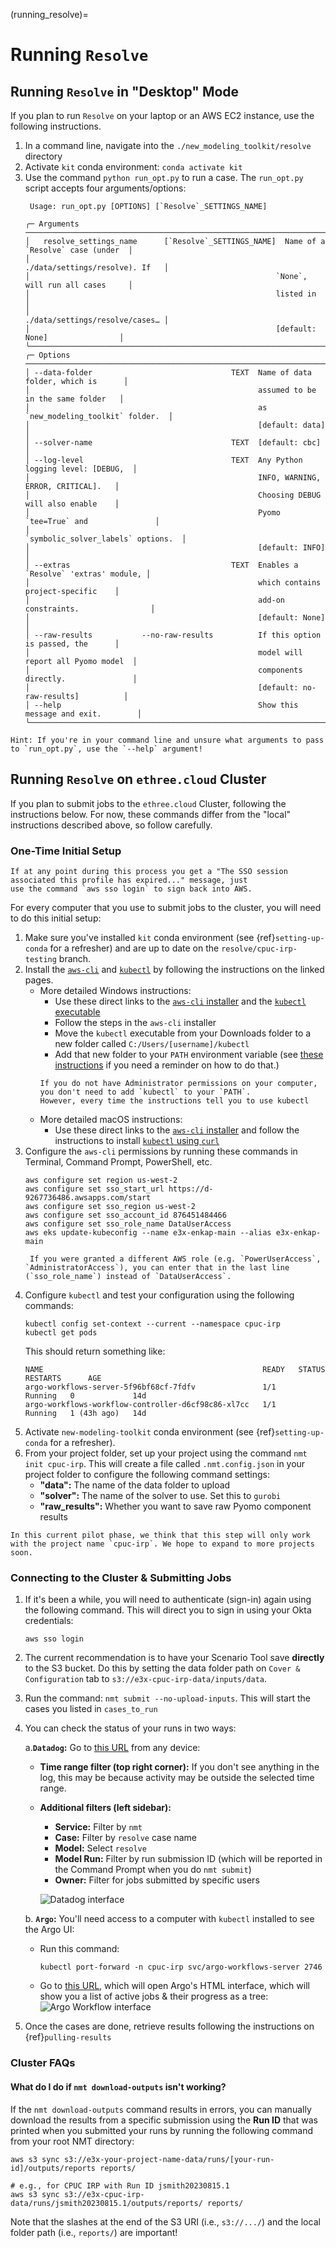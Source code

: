 (running_resolve)=
# Running `Resolve`

## Running `Resolve` in "Desktop" Mode

If you plan to run `Resolve` on your laptop or an AWS EC2 instance, use the following instructions.

1. In a command line, navigate into the `./new_modeling_toolkit/resolve` directory
2. Activate `kit` conda environment: `conda activate kit`
3. Use the command `python run_opt.py` to run a case. The `run_opt.py` script accepts four arguments/options:
    ```
     Usage: run_opt.py [OPTIONS] [`Resolve`_SETTINGS_NAME]                                    

    ╭─ Arguments ──────────────────────────────────────────────────────────────────────────╮
    │   resolve_settings_name      [`Resolve`_SETTINGS_NAME]  Name of a `Resolve` case (under  │
    │                                                       ./data/settings/resolve). If   │
    │                                                       `None`, will run all cases     │
    │                                                       listed in                      │
    │                                                       ./data/settings/resolve/cases… │
    │                                                       [default: None]                │
    ╰──────────────────────────────────────────────────────────────────────────────────────╯
    ╭─ Options ────────────────────────────────────────────────────────────────────────────╮
    │ --data-folder                               TEXT  Name of data folder, which is      │
    │                                                   assumed to be in the same folder   │
    │                                                   as `new_modeling_toolkit` folder.  │
    │                                                   [default: data]                    │
    │ --solver-name                               TEXT  [default: cbc]                     │
    │ --log-level                                 TEXT  Any Python logging level: [DEBUG,  │
    │                                                   INFO, WARNING, ERROR, CRITICAL].   │
    │                                                   Choosing DEBUG will also enable    │
    │                                                   Pyomo `tee=True` and               │
    │                                                   `symbolic_solver_labels` options.  │
    │                                                   [default: INFO]                    │
    │ --extras                                    TEXT  Enables a `Resolve` 'extras' module, │
    │                                                   which contains project-specific    │
    │                                                   add-on constraints.                │
    │                                                   [default: None]                    │
    │ --raw-results           --no-raw-results          If this option is passed, the      │
    │                                                   model will report all Pyomo model  │
    │                                                   components directly.               │
    │                                                   [default: no-raw-results]          │
    │ --help                                            Show this message and exit.        │
    ╰──────────────────────────────────────────────────────────────────────────────────────╯
    ```

```{note}
Hint: If you're in your command line and unsure what arguments to pass to `run_opt.py`, use the `--help` argument!
```

## Running `Resolve` on `ethree.cloud` Cluster

If you plan to submit jobs to the `ethree.cloud` Cluster, following the instructions below. 
For now, these commands differ from the "local" instructions described above, so follow carefully.

### One-Time Initial Setup

```{note}
If at any point during this process you get a "The SSO session associated this profile has expired..." message, just 
use the command `aws sso login` to sign back into AWS.
```   

For every computer that you use to submit jobs to the cluster, you will need to do this initial setup:

1. Make sure you've installed `kit` conda environment (see {ref}`setting-up-conda` for a refresher) and are up to date on 
   the `resolve/cpuc-irp-testing` branch.
2. Install the [`aws-cli`](https://docs.aws.amazon.com/cli/latest/userguide/getting-started-install.html) and [`kubectl`](https://kubernetes.io/docs/tasks/tools/) by following the instructions on the linked pages.
   - More detailed Windows instructions:
      - Use these direct links to the [`aws-cli` installer](https://awscli.amazonaws.com/AWSCLIV2.msi) and the [`kubectl` executable](https://dl.k8s.io/release/v1.28.1/bin/windows/amd64/kubectl.exe)
      - Follow the steps in the `aws-cli` installer
      - Move the `kubectl` executable from your Downloads folder to a new folder called `C:/Users/[username]/kubectl`
      - Add that new folder to your `PATH` environment variable (see [these instructions](https://helpdeskgeek.com/windows-10/add-windows-path-environment-variable/) if you need a reminder on how to do that.)
      ```{note}
     If you do not have Administrator permissions on your computer, you don't need to add `kubectl` to your `PATH`. 
     However, every time the instructions tell you to use kubectl  
     ```
   - More detailed macOS instructions:
     - Use these direct links to the [`aws-cli` installer](https://awscli.amazonaws.com/AWSCLIV2.pkg) and follow the instructions to install [`kubectl` using `curl`](https://kubernetes.io/docs/tasks/tools/install-kubectl-macos/#install-kubectl-on-macos)
3. Configure the `aws-cli` permissions by running these commands in Terminal, Command Prompt, PowerShell, etc.
   ```commandline
   aws configure set region us-west-2
   aws configure set sso_start_url https://d-9267736486.awsapps.com/start
   aws configure set sso_region us-west-2
   aws configure set sso_account_id 876451484466
   aws configure set sso_role_name DataUserAccess
   aws eks update-kubeconfig --name e3x-enkap-main --alias e3x-enkap-main
   ```
   ```{note}
    If you were granted a different AWS role (e.g. `PowerUserAccess`, `AdministratorAccess`), you can enter that in the last line (`sso_role_name`) instead of `DataUserAccess`.
   ```
4. Configure `kubectl` and test your configuration using the following commands:
   ```commandline
   kubectl config set-context --current --namespace cpuc-irp
   kubectl get pods
   ```
   This should return something like:
   ```commandline
   NAME                                                 READY   STATUS    RESTARTS      AGE
   argo-workflows-server-5f96bf68cf-7fdfv               1/1     Running   0             14d
   argo-workflows-workflow-controller-d6cf98c86-xl7cc   1/1     Running   1 (43h ago)   14d
   ```
5. Activate `new-modeling-toolkit` conda environment (see {ref}`setting-up-conda` for a refresher).
6. From your project folder, set up your project using the command `nmt init cpuc-irp`. 
   This will create a file called `.nmt.config.json` in your project folder to configure the following command settings:
   - **"data":** The name of the data folder to upload
   - **"solver":** The name of the solver to use. Set this to `gurobi`
   - **"raw_results":** Whether you want to save raw Pyomo component results

```{warning}
In this current pilot phase, we think that this step will only work with the project name `cpuc-irp`. We hope to expand to more projects soon.
```

### Connecting to the Cluster & Submitting Jobs

1. If it's been a while, you will need to authenticate (sign-in) again using the following command. This will direct you to sign in using your Okta credentials:
   ```commandline
   aws sso login
   ```
2. The current recommendation is to have your Scenario Tool save **directly** to the S3 bucket. Do this by setting the 
   data folder path on `Cover & Configuration` tab to `s3://e3x-cpuc-irp-data/inputs/data`.
3. Run the command: `nmt submit --no-upload-inputs`. This will start the cases you listed in `cases_to_run`
4. You can check the status of your runs in two ways:

    a.**`Datadog`:** Go to [this URL](https://app.datadoghq.com/logs?query=e3x.model%3Aresolve%20service%3Anmt) from any device:
      - **Time range filter (top right corner):** If you don't see anything in the log, this may be because 
        activity may be outside the selected time range.
      - **Additional filters (left sidebar):**
        - **Service:** Filter by `nmt`
        - **Case:** Filter by `resolve` case name
        - **Model:** Select `resolve`
        - **Model Run:** Filter by run submission ID (which will be reported in the Command Prompt when you do `nmt submit`)
        - **Owner:** Filter for jobs submitted by specific users

        ![Datadog interface](../_images/datadog.png)

    b. **`Argo`:** You'll need access to a computer with `kubectl` installed to see the Argo UI:

      - Run this command:
        ```commandline
        kubectl port-forward -n cpuc-irp svc/argo-workflows-server 2746 
        ```
      - Go to [this URL](http://localhost:2746), which will open Argo's HTML interface, which will show you a list of active jobs & their progress as a tree:
      ![Argo Workflow interface](../_images/argo.png)
5. Once the cases are done, retrieve results following the instructions on {ref}`pulling-results`


### Cluster FAQs

#### What do I do if `nmt download-outputs` isn't working?
If the `nmt download-outputs` command results in errors, you can manually download the results from a specific 
submission using the **Run ID** that was printed when you submitted your runs by running the following command from
your root NMT directory:

```commandline
aws s3 sync s3://e3x-your-project-name-data/runs/[your-run-id]/outputs/reports reports/

# e.g., for CPUC IRP with Run ID jsmith20230815.1
aws s3 sync s3://e3x-cpuc-irp-data/runs/jsmith20230815.1/outputs/reports/ reports/ 
```

Note that the slashes at the end of the S3 URI (i.e., `s3://.../`) and the local folder path (i.e., `reports/`) are important!